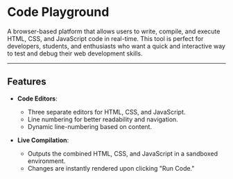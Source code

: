 # Code Playground

A browser-based platform that allows users to write, compile, and execute HTML, CSS, and JavaScript code in real-time. This tool is perfect for developers, students, and enthusiasts who want a quick and interactive way to test and debug their web development skills.

---

## Features

- **Code Editors**: 
  - Three separate editors for HTML, CSS, and JavaScript.
  - Line numbering for better readability and navigation.
  - Dynamic line-numbering based on content.
  
- **Live Compilation**:
  - Outputs the combined HTML, CSS, and JavaScript in a sandboxed environment.
  - Changes are instantly rendered upon clicking "Run Code."

